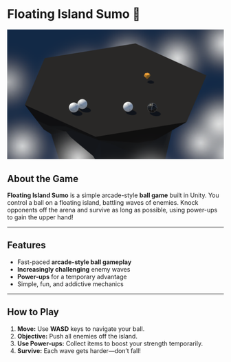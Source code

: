 # Floating Island Sumo 🥋

![Gameplay Screenshot](./screenshot.png)

## About the Game
**Floating Island Sumo** is a simple arcade-style **ball game** built in Unity. You control a ball on a floating island, battling waves of enemies. Knock opponents off the arena and survive as long as possible, using power-ups to gain the upper hand!

---

## Features
- Fast-paced **arcade-style ball gameplay**
- **Increasingly challenging** enemy waves
- **Power-ups** for a temporary advantage
- Simple, fun, and addictive mechanics

---

## How to Play
1. **Move:** Use **WASD** keys to navigate your ball.
2. **Objective:** Push all enemies off the island.
3. **Use Power-ups:** Collect items to boost your strength temporarily.
4. **Survive:** Each wave gets harder—don’t fall!
